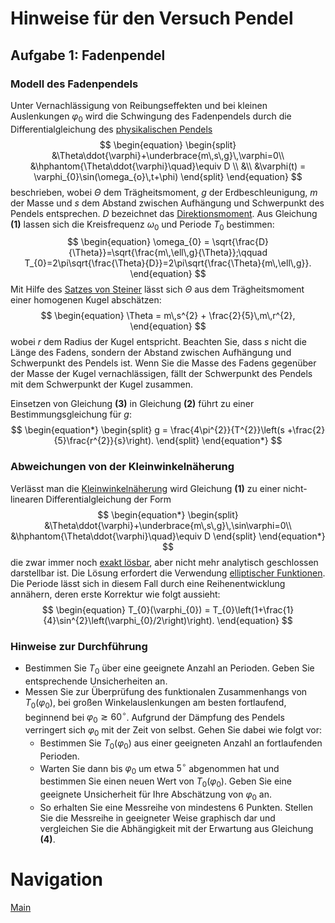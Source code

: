 # Hinweise für den Versuch Pendel


## Aufgabe 1: Fadenpendel

### Modell des Fadenpendels

Unter Vernachlässigung von Reibungseffekten und bei kleinen Auslenkungen $\varphi_{0}$  wird die Schwingung des Fadenpendels durch die Differentialgleichung des [physikalischen Pendels](https://de.wikipedia.org/wiki/Physikalisches_Pendel) 
$$
\begin{equation}
\begin{split}
&\Theta\ddot{\varphi}+\underbrace{m\,s\,g}\,\varphi=0\\
&\hphantom{\Theta\ddot{\varphi}\quad}\equiv D \\
&\\
&\varphi(t) = \varphi_{0}\sin(\omega_{o}\,t+\phi)
\end{split}
\end{equation}
$$
beschrieben, wobei $\Theta$ dem Trägheitsmoment, $g$ der Erdbeschleunigung, $m$ der Masse und $s$ dem Abstand zwischen Aufhängung und Schwerpunkt des Pendels entsprechen. $D$ bezeichnet das [Direktionsmoment](https://de.wikipedia.org/wiki/Direktionsmoment). Aus Gleichung **(1)** lassen sich die Kreisfrequenz $\omega_{0}$ und Periode $T_{0}$ bestimmen:
$$
\begin{equation}
\omega_{0} = \sqrt{\frac{D}{\Theta}}=\sqrt{\frac{m\,\ell\,g}{\Theta}};\qquad T_{0}=2\pi\sqrt{\frac{\Theta}{D}}=2\pi\sqrt{\frac{\Theta}{m\,\ell\,g}}.
\end{equation}
$$
Mit Hilfe des [Satzes von Steiner](https://de.wikipedia.org/wiki/Steinerscher_Satz) lässt sich $\Theta$ aus dem Trägheitsmoment einer homogenen Kugel  abschätzen: 
$$
\begin{equation}
\Theta = m\,s^{2} + \frac{2}{5}\,m\,r^{2},
\end{equation}
$$
wobei $r$ dem Radius der Kugel entspricht. Beachten Sie, dass $s$ nicht die Länge des Fadens, sondern der Abstand zwischen Aufhängung und Schwerpunkt des Pendels ist. Wenn Sie die Masse des Fadens gegenüber der Masse der Kugel vernachlässigen, fällt der Schwerpunkt des Pendels mit dem Schwerpunkt der Kugel zusammen.

Einsetzen von Gleichung **(3)** in Gleichung **(2)** führt zu einer Bestimmungsgleichung für $g$:
$$
\begin{equation*}
\begin{split}
g = \frac{4\pi^{2}}{T^{2}}\left(s +\frac{2}{5}\frac{r^{2}}{s}\right).
\end{split}
\end{equation*}
$$

### Abweichungen von der Kleinwinkelnäherung

Verlässt man die [Kleinwinkelnäherung](https://de.wikipedia.org/wiki/Kleinwinkeln%C3%A4herung) wird Gleichung **(1)** zu einer nicht-linearen Differentialgleichung der Form 
$$
\begin{equation*}
\begin{split}
&\Theta\ddot{\varphi}+\underbrace{m\,s\,g}\,\sin\varphi=0\\
&\hphantom{\Theta\ddot{\varphi}\quad}\equiv D
\end{split}
\end{equation*}
$$
die zwar immer noch [exakt lösbar](https://de.wikipedia.org/wiki/Mathematisches_Pendel#Exakte_L%C3%B6sung), aber nicht mehr analytisch geschlossen darstellbar ist. Die Lösung erfordert die Verwendung [elliptischer Funktionen](https://de.wikipedia.org/wiki/Jacobische_elliptische_Funktionen#Die_drei_grundlegenden_Jacobischen_Funktionen). Die Periode lässt sich in diesem Fall durch eine Reihenentwicklung annähern, deren erste Korrektur wie folgt aussieht:
$$
\begin{equation}
T_{0}(\varphi_{0}) = T_{0}\left(1+\frac{1}{4}\sin^{2}\left(\varphi_{0}/2\right)\right).
\end{equation}
$$
### Hinweise zur Durchführung

- Bestimmen Sie $T_{0}$ über eine geeignete Anzahl an Perioden. Geben Sie entsprechende Unsicherheiten an.
- Messen Sie zur Überprüfung des funktionalen Zusammenhangs von $T_{0}(\varphi_{0})$, bei großen Winkelauslenkungen am besten fortlaufend, beginnend bei $\varphi_{0}\gtrsim60^{\circ}$. Aufgrund der Dämpfung des Pendels verringert sich $\varphi_{0}$ mit der Zeit von selbst. Gehen Sie dabei wie folgt vor:
  - Bestimmen Sie $T_{0}(\varphi_{0})$ aus einer geeigneten Anzahl an fortlaufenden Perioden. 
  - Warten Sie dann bis $\varphi_{0}$ um etwa $5^{\circ}$ abgenommen hat und bestimmen Sie einen neuen Wert von $T_{0}(\varphi_{0})$. Geben Sie eine geeignete Unsicherheit für Ihre Abschätzung von $\varphi_{0}$ an. 
  - So erhalten Sie eine Messreihe von mindestens 6 Punkten. Stellen Sie die Messreihe in geeigneter Weise graphisch dar und vergleichen Sie die Abhängigkeit mit der Erwartung aus Gleichung **(4)**.

# Navigation

[Main](https://gitlab.kit.edu/kit/etp-lehre/p1-praktikum/students/-/tree/main/Pendel)

